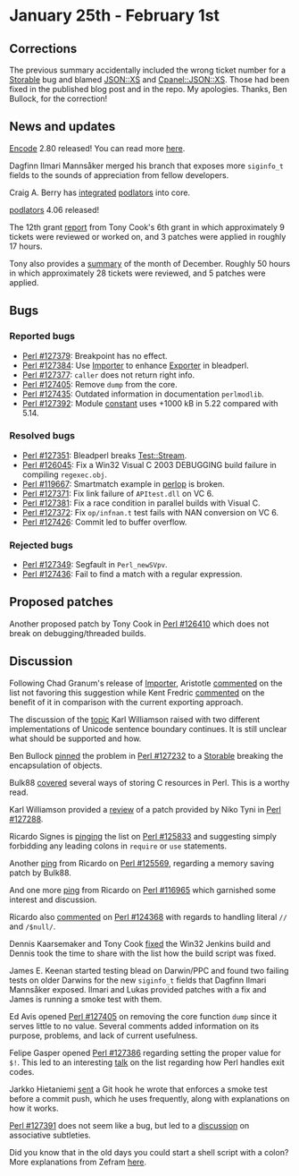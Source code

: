 # January 25th - February 1st

## Corrections

The previous summary accidentally included the wrong ticket number
for a [Storable](https://metacpan.org/pod/Storable)
bug and blamed [JSON::XS](https://metacpan.org/pod/JSON::XS)
and [Cpanel::JSON::XS](https://metacpan.org/pod/Cpanel::JSON::XS).
Those had been fixed in the published blog post and in the
repo. My apologies. Thanks, Ben Bullock, for the correction!

## News and updates

[Encode](https://metacpan.org/pod/Encode) 2.80 released! You
can read more
[here](http://www.nntp.perl.org/group/perl.perl5.porters/233929).

Dagfinn Ilmari Mannsåker merged his branch that exposes more
`siginfo_t` fields to the sounds of appreciation from fellow
developers.

Craig A. Berry has
[integrated](http://www.nntp.perl.org/group/perl.perl5.porters/234054)
[podlators](https://metacpan.org/release/podlators) into
core.

[podlators](https://metacpan.org/release/podlators) 4.06
released!

The 12th grant
[report](http://www.nntp.perl.org/group/perl.perl5.porters/234095)
from Tony Cook's 6th grant in which approximately 9 tickets were
reviewed or worked on, and 3 patches were applied in roughly 17
hours.

Tony also provides a
[summary](http://www.nntp.perl.org/group/perl.perl5.porters/234096)
of the month of December. Roughly 50 hours in which approximately
28 tickets were reviewed, and 5 patches were applied.

## Bugs

### Reported bugs

* [Perl #127379](https://rt.perl.org/Ticket/Display.html?id=127379):
  Breakpoint has no effect.
* [Perl #127384](https://rt.perl.org/Ticket/Display.html?id=127384):
  Use [Importer](https://metacpan.org/pod/Importer) to enhance
  [Exporter](https://metacpan.org/pod/Exporter) in bleadperl.
* [Perl #127377](https://rt.perl.org/Ticket/Display.html?id=127377):
  `caller` does not return right info.
* [Perl #127405](https://rt.perl.org/Ticket/Display.html?id=127405):
  Remove `dump` from the core.
* [Perl #127435](https://rt.perl.org/Ticket/Display.html?id=127435):
  Outdated information in documentation `perlmodlib`.
* [Perl #127392](https://rt.perl.org/Ticket/Display.html?id=127392):
  Module [constant](https://metacpan.org/pod/constant)
  uses +1000 kB in 5.22 compared with 5.14.

### Resolved bugs

* [Perl #127351](https://rt.perl.org/Ticket/Display.html?id=127351):
  Bleadperl breaks
  [Test::Stream](https://metacpan.org/pod/Test::Stream).
* [Perl #126045](https://rt.perl.org/Ticket/Display.html?id=126045):
  Fix a Win32 Visual C 2003 DEBUGGING build failure in compiling
  `regexec.obj`.
* [Perl #119667](https://rt.perl.org/Ticket/Display.html?id=119667):
  Smartmatch example in
  [perlop](https://metacpan.org/pod/perlop) is broken.
* [Perl #127371](https://rt.perl.org/Ticket/Display.html?id=127371):
  Fix link failure of `APItest.dll` on VC 6.
* [Perl #127381](https://rt.perl.org/Ticket/Display.html?id=127381):
  Fix a race condition in parallel builds with Visual C.
* [Perl #127372](https://rt.perl.org/Ticket/Display.html?id=127372):
  Fix `op/infnan.t` test fails with NAN conversion on VC 6.
* [Perl #127426](https://rt.perl.org/Ticket/Display.html?id=127426):
  Commit led to buffer overflow.

### Rejected bugs

* [Perl #127349](https://rt.perl.org/Ticket/Display.html?id=127349):
  Segfault in `Perl_newSVpv`.
* [Perl #127436](https://rt.perl.org/Ticket/Display.html?id=127436):
  Fail to find a match with a regular expression.

## Proposed patches

Another proposed patch by Tony Cook in
[Perl #126410](https://rt.perl.org/Ticket/Display.html?id=126410)
which does not break on debugging/threaded builds.

## Discussion

Following Chad Granum's release of
[Importer](https://metacpan.org/pod/Importer),
Aristotle
[commented](http://www.nntp.perl.org/group/perl.perl5.porters/233923)
on the list not favoring this suggestion while Kent Fredric
[commented](http://www.nntp.perl.org/group/perl.perl5.porters/233924)
on the benefit of it in comparison with the current exporting
approach.

The discussion of the
[topic](http://www.nntp.perl.org/group/perl.perl5.porters/233904)
Karl Williamson raised with two different implementations of
Unicode sentence boundary continues. It is still unclear what
should be supported and how.

Ben Bullock
[pinned](http://www.nntp.perl.org/group/perl.perl5.porters/233960)
the problem in
[Perl #127232](https://rt.perl.org/Ticket/Display.html?id=127232)
to a [Storable](https://metacpan.org/pod/Storable) breaking the
encapsulation of objects.

Bulk88
[covered](http://www.nntp.perl.org/group/perl.perl5.porters/233949)
several ways of storing C resources in Perl. This is a worthy read.

Karl Williamson provided a
[review](http://www.nntp.perl.org/group/perl.perl5.porters/233979)
of a patch provided by Niko Tyni in
[Perl #127288](https://rt.perl.org/Ticket/Display.html?id=127288).

Ricardo Signes is
[pinging](http://www.nntp.perl.org/group/perl.perl5.porters/234013)
the list on
[Perl #125833](https://rt.perl.org/Ticket/Display.html?id=125833)
and suggesting simply forbidding any leading colons in `require`
or `use` statements.

Another
[ping](http://www.nntp.perl.org/group/perl.perl5.porters/234014)
from Ricardo on
[Perl #125569](https://rt.perl.org/Ticket/Display.html?id=125569),
regarding a memory saving patch by Bulk88.

And one more
[ping](http://www.nntp.perl.org/group/perl.perl5.porters/234017)
from Ricardo on
[Perl #116965](https://rt.perl.org/Ticket/Display.html?id=116965)
which garnished some interest and discussion.

Ricardo also
[commented](http://www.nntp.perl.org/group/perl.perl5.porters/234016)
on [Perl #124368](https://rt.perl.org/Ticket/Display.html?id=124368)
with regards to handling literal `//` and `/$null/`.

Dennis Kaarsemaker and Tony Cook
[fixed](http://www.nntp.perl.org/group/perl.perl5.porters/233953)
the Win32 Jenkins build and Dennis took the time to share with the
list how the build script was fixed.

James E. Keenan started testing blead on Darwin/PPC and found two
failing tests on older Darwins for the new `siginfo_t` fields that
Dagfinn Ilmari Mannsåker exposed. Ilmari and Lukas provided
patches with a fix and James is running a smoke test with them.

Ed Avis opened
[Perl #127405](https://rt.perl.org/Ticket/Display.html?id=127405)
on removing the core function `dump` since it serves little to no
value. Several comments added information on its purpose, problems,
and lack of current usefulness.

Felipe Gasper opened
[Perl #127386](https://rt.perl.org/Ticket/Display.html?id=127386)
regarding setting the proper value for `$!`. This led to an
interesting
[talk](http://www.nntp.perl.org/group/perl.perl5.porters/233997)
on the list regarding how Perl handles exit codes.

Jarkko Hietaniemi
[sent](http://www.nntp.perl.org/group/perl.perl5.porters/234043)
a Git hook he wrote that enforces a smoke test before a commit
push, which he uses frequently, along with explanations on how
it works.

[Perl #127391](https://rt.perl.org/Ticket/Display.html?id=127391)
does not seem like a bug, but led to a
[discussion](http://www.nntp.perl.org/group/perl.perl5.porters/233989)
on associative subtleties.

Did you know that in the old days you could start a shell script with
a colon? More explanations from Zefram
[here](http://www.nntp.perl.org/group/perl.perl5.porters/234091).
